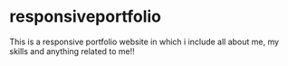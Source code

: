 # responsiveportfolio
This is a responsive portfolio website in which i include all about me, my skills and anything related to me!!

